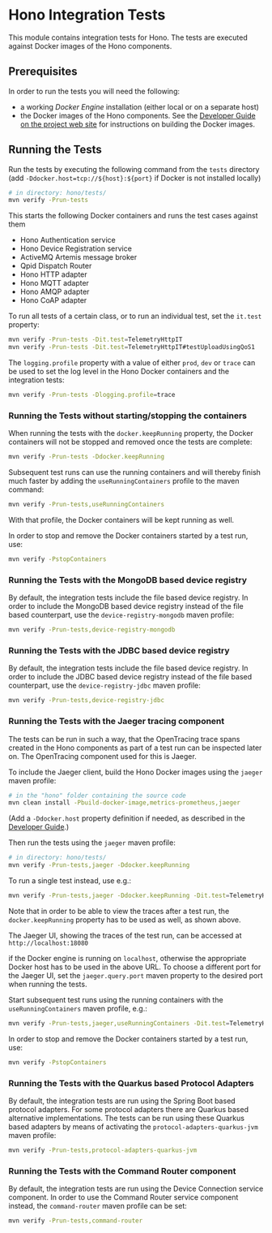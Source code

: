 # Hono Integration Tests

This module contains integration tests for Hono. The tests are executed against Docker images of the Hono components.

## Prerequisites

In order to run the tests you will need the following:

* a working *Docker Engine* installation (either local or on a separate host)
* the Docker images of the Hono components. See the [Developer Guide on the project web site](https://www.eclipse.org/hono/docs/dev-guide/building_hono/) for instructions on building the Docker images.

## Running the Tests

Run the tests by executing the following command from the `tests` directory (add `-Ddocker.host=tcp://${host}:${port}` if Docker is not installed locally)

```sh
# in directory: hono/tests/
mvn verify -Prun-tests
```

This starts the following Docker containers and runs the test cases against them

* Hono Authentication service
* Hono Device Registration service
* ActiveMQ Artemis message broker
* Qpid Dispatch Router
* Hono HTTP adapter
* Hono MQTT adapter
* Hono AMQP adapter
* Hono CoAP adapter

To run all tests of a certain class, or to run an individual test, set the `it.test` property:

```sh
mvn verify -Prun-tests -Dit.test=TelemetryHttpIT
mvn verify -Prun-tests -Dit.test=TelemetryHttpIT#testUploadUsingQoS1
```

The `logging.profile` property with a value of either `prod`, `dev` or `trace` can be used to set the log level in the Hono Docker containers and the integration tests:

```sh
mvn verify -Prun-tests -Dlogging.profile=trace
```

### Running the Tests without starting/stopping the containers

When running the tests with the `docker.keepRunning` property, the Docker containers will not be stopped and removed once the tests are complete:

```sh
mvn verify -Prun-tests -Ddocker.keepRunning
```

Subsequent test runs can use the running containers and will thereby finish much faster by adding the `useRunningContainers` profile to the maven command:

```sh
mvn verify -Prun-tests,useRunningContainers
```

With that profile, the Docker containers will be kept running as well.

In order to stop and remove the Docker containers started by a test run, use:

```sh
mvn verify -PstopContainers
```

### Running the Tests with the MongoDB based device registry

By default, the integration tests include the file based device registry. In order to include the MongoDB based device registry instead of the file based counterpart, use the `device-registry-mongodb` maven profile:

```sh
mvn verify -Prun-tests,device-registry-mongodb
```

### Running the Tests with the JDBC based device registry

By default, the integration tests include the file based device registry. In order to include the JDBC based device registry instead of the file based counterpart, use the `device-registry-jdbc` maven profile:

```sh
mvn verify -Prun-tests,device-registry-jdbc
```

### Running the Tests with the Jaeger tracing component

The tests can be run in such a way, that the OpenTracing trace spans created in the Hono components as part of a test run can be inspected later on. The OpenTracing component used for this is Jaeger.
 
To include the Jaeger client, build the Hono Docker images using the `jaeger` maven profile:

```sh
# in the "hono" folder containing the source code
mvn clean install -Pbuild-docker-image,metrics-prometheus,jaeger
```

(Add a `-Ddocker.host` property definition if needed, as described in the [Developer Guide](https://www.eclipse.org/hono/docs/dev-guide/building_hono/).)

Then run the tests using the `jaeger` maven profile:

```sh
# in directory: hono/tests/
mvn verify -Prun-tests,jaeger -Ddocker.keepRunning
```

To run a single test instead, use e.g.:

```sh
mvn verify -Prun-tests,jaeger -Ddocker.keepRunning -Dit.test=TelemetryHttpIT#testUploadUsingQoS1
```

Note that in order to be able to view the traces after a test run, the `docker.keepRunning` property has to be used as well, as shown above.  

The Jaeger UI, showing the traces of the test run, can be accessed at `http://localhost:18080`

if the Docker engine is running on `localhost`, otherwise the appropriate Docker host has to be used in the above URL. To choose a different port for the Jaeger UI, set the `jaeger.query.port` maven property to the desired port when running the tests. 

Start subsequent test runs using the running containers with the `useRunningContainers` maven profile, e.g.:

```sh
mvn verify -Prun-tests,jaeger,useRunningContainers -Dit.test=TelemetryHttpIT#testUploadUsingQoS1
```

In order to stop and remove the Docker containers started by a test run, use:

```sh
mvn verify -PstopContainers
```

### Running the Tests with the Quarkus based Protocol Adapters

By default, the integration tests are run using the Spring Boot based protocol adapters. For some protocol adapters there are
Quarkus based alternative implementations. The tests can be run using these Quarkus based adapters by means of activating
the `protocol-adapters-quarkus-jvm` maven profile:

```sh
mvn verify -Prun-tests,protocol-adapters-quarkus-jvm
```

### Running the Tests with the Command Router component

By default, the integration tests are run using the Device Connection service component. In order to use the Command
Router service component instead, the `command-router` maven profile can be set:

```sh
mvn verify -Prun-tests,command-router
```